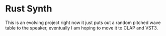 # Rust Synth

This is an evolving project right now it just puts out a random pitched wave table to the speaker, eventually I am hoping to move it to CLAP and VST3.